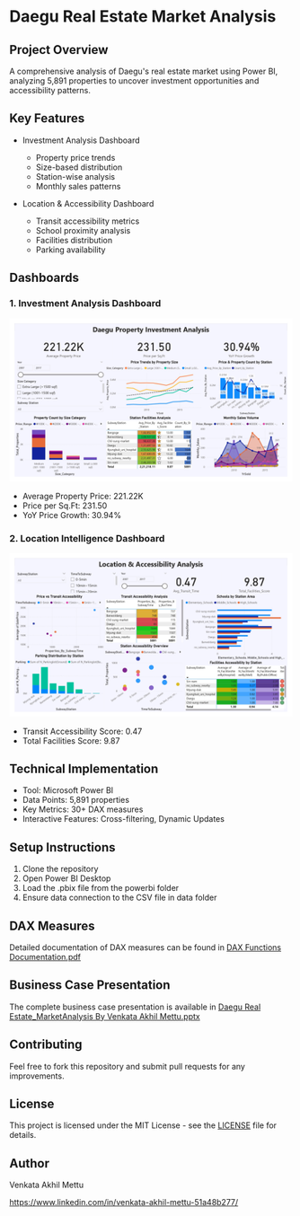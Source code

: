 # Daegu Real Estate Market Analysis

## Project Overview
A comprehensive analysis of Daegu's real estate market using Power BI, analyzing 5,891 properties to uncover investment opportunities and accessibility patterns.

## Key Features
- Investment Analysis Dashboard
  * Property price trends
  * Size-based distribution
  * Station-wise analysis
  * Monthly sales patterns

- Location & Accessibility Dashboard
  * Transit accessibility metrics
  * School proximity analysis
  * Facilities distribution
  * Parking availability

## Dashboards
### 1. Investment Analysis Dashboard
![Investment Dashboard](docs/images/Explore_Apartments_in_Daegu_Dashboard_1.png)
- Average Property Price: 221.22K
- Price per Sq.Ft: 231.50
- YoY Price Growth: 30.94%

### 2. Location Intelligence Dashboard
![Location Dashboard](docs/images/Explore_Apartments_in_Daegu_Dashboard_2.png)
- Transit Accessibility Score: 0.47
- Total Facilities Score: 9.87

## Technical Implementation
- Tool: Microsoft Power BI
- Data Points: 5,891 properties
- Key Metrics: 30+ DAX measures
- Interactive Features: Cross-filtering, Dynamic Updates

## Setup Instructions
1. Clone the repository
2. Open Power BI Desktop
3. Load the .pbix file from the powerbi folder
4. Ensure data connection to the CSV file in data folder

## DAX Measures
Detailed documentation of DAX measures can be found in [DAX Functions Documentation.pdf](docs/DAX_Functions_Documentation.pdf)

## Business Case Presentation
The complete business case presentation is available in [Daegu Real Estate_MarketAnalysis By Venkata Akhil Mettu.pptx](docs/Daegu_Real_Estate_Market_Analysis_By_Venkata_Akhil_Mettu.pptx)

## Contributing
Feel free to fork this repository and submit pull requests for any improvements.

## License
This project is licensed under the MIT License - see the [LICENSE](LICENSE) file for details.

## Author
Venkata Akhil Mettu

https://www.linkedin.com/in/venkata-akhil-mettu-51a48b277/
